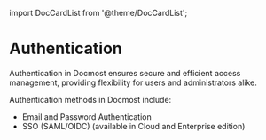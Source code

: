 import DocCardList from '@theme/DocCardList';

# Authentication
Authentication in Docmost ensures secure and efficient access management, providing flexibility for users and administrators alike. 

Authentication methods in Docmost include:
- Email and Password Authentication
- SSO (SAML/OIDC) (available in Cloud and Enterprise edition)


<DocCardList />


